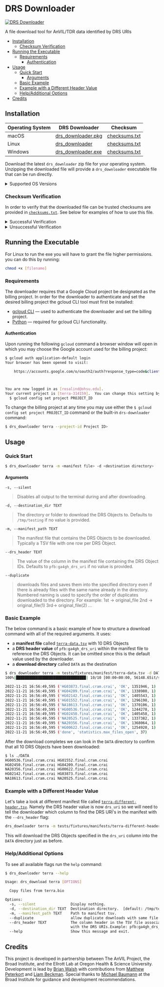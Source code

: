 # DRS Downloader <!-- omit from toc -->

[![DRS Downloader][build-badge]][build-link]

[build-badge]: https://github.com/anvilproject/drs_downloader/actions/workflows/build.yml/badge.svg
[build-link]: https://github.com/anvilproject/drs_downloader/actions/workflows/build.yml

A file download tool for AnVIL/TDR data identified by DRS URIs

- [Installation](#installation)
  - [Checksum Verification](#checksum-verification)
- [Running the Executable](#running-the-executable)
  - [Requirements](#requirements)
    - [Authentication](#authentication)
- [Usage](#usage)
  - [Quick Start](#quick-start)
    - [Arguments](#arguments)
  - [Basic Example](#basic-example)
  - [Example with a Different Header Value](#example-with-a-different-header-value)
  - [Help/Additional Options](#helpadditional-options)
- [Credits](#credits)

## Installation

| Operating System | DRS Downloader                | Checksum                   |
| ---------------- | ----------------------------- | -------------------------- |
| macOS            | [drs_downloader.pkg][macos]   | [checksums.txt][checksums] |
| Linux            | [drs_downloader][linux]       | [checksums.txt][checksums] |
| Windows          | [drs_downloader.exe][windows] | [checksums.txt][checksums] |

[macos]: https://github.com/anvilproject/drs_downloader/releases/latest/download/drs_downloader.pkg
[linux]: https://github.com/anvilproject/drs_downloader/releases/latest/download/drs_downloader
[windows]: https://github.com/anvilproject/drs_downloader/releases/latest/download/drs_downloader.exe
[checksums]: https://github.com/anvilproject/drs_downloader/releases/latest/download/checksums.txt

Download the latest `drs_downloader` zip file for your operating system. Unzipping the downloaded file will provide a `drs_downloader` executable file that can be run directly.

<details>
<summary>Supported OS Versions</summary>

| Operating System | Supported Versions             |
| ---------------- | ------------------------------ |
| macOS            | 12 (Monterey), 13 (Ventura)    |
| Linux            | Ubuntu 22.04 (Jammy Jellyfish) |
| Windows          | Windows 11                     |

_Notes_:

- Testing was done on hardware running macOS Monterey and Ventura (Apple Silicon M1 chips), with Windows and Linux emulation through [UTM](https://mac.getutm.app/).
- Due to hardware limitations with the ARM M1 chips, Windows 10 was not included in the list of tested operated systems as Microsoft does not currently provide a public Windows 10 ARM build.
- Ubuntu 20.04 (Focal Fossa) uses version 2.31 of the GNU C Library which appears to be incompatible with Python 3.10 requirement of version 2.35.

</details>

### Checksum Verification

In order to verify that the downloaded file can be trusted checksums are provided in [`checksums.txt`][checksums]. See below for examples of how to use this file.

<details>
<summary>Successful Verification</summary>

To verify the integrity of the binaries on macOS run the following command in the same directory as the downloaded file:

```sh
$ shasum -c checksums.txt --ignore-missing
drs_downloader.pkg: OK
```

If the `shasum` command outputs `OK` than the verification was successful and the executable can be trusted.

</details>

<details>
<summary>Unsuccessful Verification</summary>

Alternatively if the commad outputs `FAILED` than the checksum did not match and the binary should not be run.

```sh
$ shasum -c checksums.txt --ignore-missing
drs_downloader.pkg: FAILED
shasum: WARNING: 1 computed checksum did NOT match
shasum: checksums.txt: no file was verified
```

In such a case please reach out to the contributors for assistance.

</details>

## Running the Executable

For Linux to run the exe you will have to grant the file higher permissions. you can do this by running:

```sh
chmod +x [filename]
```
### Requirements

The downloader requires that a Google Cloud project be designated as the billing project. In order for the downloader to authenticate and set the desired billing project the gcloud CLI tool must first be installed:

- [gcloud CLI](https://cloud.google.com/sdk/docs/install) — used to authenticate the downloader and set the billing project.
- [Python](https://www.python.org/) — required for gcloud CLI functionality.

#### Authentication

Upon running the following `gcloud` command a browser window will open in which you may choose the Google account used for the billing project:

```sh
$ gcloud auth application-default login
Your browser has been opened to visit:

    https://accounts.google.com/o/oauth2/auth?response_type=code&client_id=...



You are now logged in as [rosalind@ohsu.edu].
Your current project is [terra-314159].  You can change this setting by running:
  $ gcloud config set project PROJECT_ID
```

To change the billing project at any time you may use either the `$ gcloud config set project PROJECT_ID` command or the built-in `drs-downloader` command:

```sh
$ drs_downloader terra --project-id Project ID>
```

## Usage

### Quick Start

```sh
$ drs_downloader terra -m <manifest file> -d <destination directory>
```

#### Arguments

`-s, --silent`

> Disables all output to the terminal during and after downloading.

`-d, --destination_dir TEXT`

> The directory or folder to download the DRS Objects to. Defaults to `/tmp/testing` if no value is provided.

`-m, --manifest_path TEXT`

> The manifest file that contains the DRS Objects to be downloaded. Typically a TSV file with one row per DRS Object.

`--drs_header TEXT`

> The value of the column in the manifest file containing the DRS Object IDs. Defaults to `pfb:ga4gh_drs_uri` if no value is provided.

`--duplicate`

> downloads files and saves them into the specified directory even if there is already files with the same name already in the directory. Numbered naming is used
> to specify the order of duplicates downloaded to the directory. For example: 1st -> original_file 2nd -> original_file(1) 3rd-> original_file(2) ...

### Basic Example

The below command is a basic example of how to structure a download command with all of the required arguments. It uses:

- a **manifest file** called [`terra-data.tsv`][terra-data] with 10 DRS Objects
- a **DRS header value** of `pfb:ga4gh_drs_uri` within the manifest file to reference the DRS Objects. It can be omitted since this is the default value used by the downloader.
- a **download directory** called `DATA` as the destination

[terra-data]: https://github.com/anvilproject/drs_downloader/blob/feature/download-recovery/tests/fixtures/manifests/terra-data.tsv

```sh
$ drs_downloader terra -m tests/fixtures/manifest/terra-data.tsv -d DATA
100%|████████████████████████████████| 10/10 [00:00<00:00, 56148.65it/s]

2022-11-21 16:56:49,595 ('HG03873.final.cram.crai', 'OK', 1351946, 1)
2022-11-21 16:56:49,595 ('HG04209.final.cram.crai', 'OK', 1338980, 1)
2022-11-21 16:56:49,595 ('HG02142.final.cram.crai', 'OK', 1405543, 1)
2022-11-21 16:56:49,595 ('HG01552.final.cram.crai', 'OK', 1296198, 1)
2022-11-21 16:56:49,595 ('NA18613.final.cram.crai', 'OK', 1370106, 1)
2022-11-21 16:56:49,595 ('HG00536.final.cram.crai', 'OK', 1244278, 1)
2022-11-21 16:56:49,595 ('HG02450.final.cram.crai', 'OK', 1405458, 1)
2022-11-21 16:56:49,595 ('NA20525.final.cram.crai', 'OK', 1337382, 1)
2022-11-21 16:56:49,595 ('NA20356.final.cram.crai', 'OK', 1368064, 1)
2022-11-21 16:56:49,595 ('HG00622.final.cram.crai', 'OK', 1254920, 1)
2022-11-21 16:56:49,595 ('done', 'statistics.max_files_open', 37)
```

After the download completes we can look in the `DATA` directory to confirm that all 10 DRS Objects have been downloaded:

```sh
$ ls ./DATA
HG00536.final.cram.crai HG01552.final.cram.crai
HG02450.final.cram.crai HG04209.final.cram.crai
NA20356.final.cram.crai HG00622.final.cram.crai
HG02142.final.cram.crai HG03873.final.cram.crai
NA18613.final.cram.crai NA20525.final.cram.crai
```

### Example with a Different Header Value

Let's take a look at different manifest file called [`terra-different-header.tsv`][terra-different-header]. Namely the DRS header value is now `drs_uri` so we will need to tell the downloader which column to find the DRS URI's in the manifest with the `--drs_header` flag:

```sh
drs_downloader terra -m tests/fixtures/manifests/terra-different-header.tsv -d DATA --drs_header drs_uri
```

This will download the DRS Objects specified in the `drs_uri` column into the `DATA` directory just as before.

[terra-different-header]: https://github.com/anvilproject/drs_downloader/blob/feature/download-recovery/tests/fixtures/manifests/terra-different-header.tsv

### Help/Additional Options

To see all available flags run the `help` command:

```sh
$ drs_downloader terra --help

Usage: drs_download terra [OPTIONS]

  Copy files from terra.bio

Options:
  -s, --silent                Display nothing.
  -d, --destination_dir TEXT  Destination directory.  [default: /tmp/testing]
  -m, --manifest_path TEXT    Path to manifest tsv.
  --duplicate                 allow duplicate downloads with same file name
  --drs_header TEXT           The column header in the TSV file associated
                              with the DRS URIs.Example: pfb:ga4gh_drs_uri
  --help                      Show this message and exit.
```

## Credits

This project is developed in partnership between The AnVIL Project, the Broad Institute, and the Ellrott Lab at Oregon Health & Science University. Development is lead by [Brian Walsh](https://github.com/bwalsh) with contributions from [Matthew Peterkort](https://github.com/matthewpeterkort) and [Liam Beckman](https://github.com/lbeckman314). Special thanks to [Michael Baumann](https://github.com/mikebaumann) at the Broad Institute for guidance and development recommendations.
